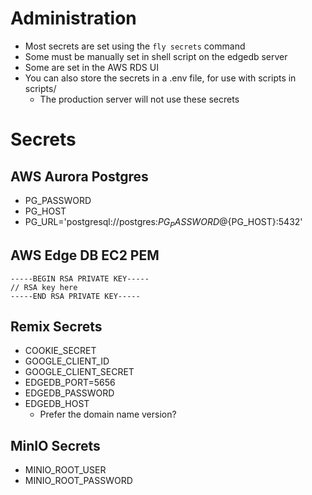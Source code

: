 # Administration
- Most secrets are set using the `fly secrets` command
- Some must be manually set in shell script on the edgedb server
- Some are set in the AWS RDS UI
- You can also store the secrets in a .env file, for use with scripts in scripts/
  - The production server will not use these secrets
# Secrets
## AWS Aurora Postgres
- PG_PASSWORD
- PG_HOST
- PG_URL='postgresql://postgres:${PG_PASSWORD}@${PG_HOST}:5432'

## AWS Edge DB EC2 PEM
```
-----BEGIN RSA PRIVATE KEY-----
// RSA key here
-----END RSA PRIVATE KEY-----
```

## Remix Secrets
- COOKIE_SECRET
- GOOGLE_CLIENT_ID
- GOOGLE_CLIENT_SECRET
- EDGEDB_PORT=5656
- EDGEDB_PASSWORD
- EDGEDB_HOST
  - Prefer the domain name version?

## MinIO Secrets
- MINIO_ROOT_USER
- MINIO_ROOT_PASSWORD
